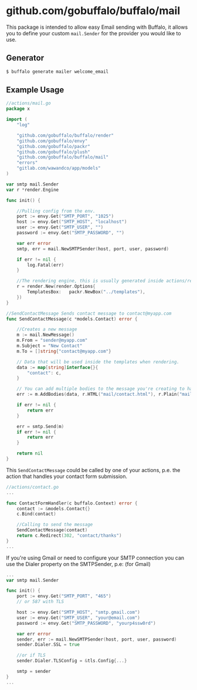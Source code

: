 # github.com/gobuffalo/buffalo/mail

This package is intended to allow easy Email sending with Buffalo, it allows you to define your custom `mail.Sender` for the provider you would like to use.

## Generator

```bash
$ buffalo generate mailer welcome_email
```

## Example Usage

```go
//actions/mail.go
package x

import (
	"log"

	"github.com/gobuffalo/buffalo/render"
	"github.com/gobuffalo/envy"
	"github.com/gobuffalo/packr"
	"github.com/gobuffalo/plush"
	"github.com/gobuffalo/buffalo/mail"
	"errors"
	"gitlab.com/wawandco/app/models"
)

var smtp mail.Sender
var r *render.Engine

func init() {

	//Pulling config from the env.
	port := envy.Get("SMTP_PORT", "1025")
	host := envy.Get("SMTP_HOST", "localhost")
	user := envy.Get("SMTP_USER", "")
	password := envy.Get("SMTP_PASSWORD", "")

	var err error
	smtp, err = mail.NewSMTPSender(host, port, user, password)

	if err != nil {
		log.Fatal(err)
	}

	//The rendering engine, this is usually generated inside actions/render.go in your buffalo app.
	r = render.New(render.Options{
		TemplatesBox:   packr.NewBox("../templates"),
	})
}

//SendContactMessage Sends contact message to contact@myapp.com
func SendContactMessage(c *models.Contact) error {

	//Creates a new message
	m := mail.NewMessage()
	m.From = "sender@myapp.com"
	m.Subject = "New Contact"
	m.To = []string{"contact@myapp.com"}

	// Data that will be used inside the templates when rendering.
	data := map[string]interface{}{
		"contact": c,
	}

	// You can add multiple bodies to the message you're creating to have content-types alternatives.
	err := m.AddBodies(data, r.HTML("mail/contact.html"), r.Plain("mail/contact.txt"))

	if err != nil {
		return err
	}

	err = smtp.Send(m)
	if err != nil {
		return err
	}

	return nil
}

```

This `SendContactMessage` could be called by one of your actions, p.e. the action that handles your contact form submission.

```go
//actions/contact.go
...

func ContactFormHandler(c buffalo.Context) error {
    contact := &models.Contact{}
    c.Bind(contact)

    //Calling to send the message
    SendContactMessage(contact)
    return c.Redirect(302, "contact/thanks")
}
...
```

If you're using Gmail or need to configure your SMTP connection you can use the Dialer property on the SMTPSender, p.e: (for Gmail)

```go
...
var smtp mail.Sender

func init() {
    port := envy.Get("SMTP_PORT", "465")
    // or 587 with TLS

	host := envy.Get("SMTP_HOST", "smtp.gmail.com")
	user := envy.Get("SMTP_USER", "your@email.com")
	password := envy.Get("SMTP_PASSWORD", "yourp4ssw0rd")

	var err error
	sender, err := mail.NewSMTPSender(host, port, user, password)
	sender.Dialer.SSL = true

    //or if TLS
    sender.Dialer.TLSConfig = &tls.Config{...}

    smtp = sender
}
...
```
